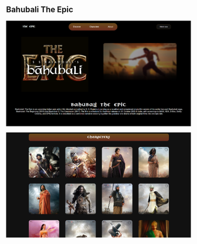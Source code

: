 ## Bahubali The Epic 

![landing page](./readme-image/bahu1.png)

![next page](./readme-image/bahu2.png)